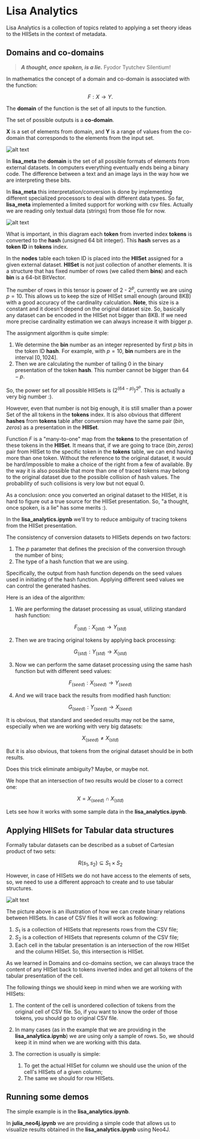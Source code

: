 # Lisa Analytics

Lisa Analytics is a collection of topics related to applying a set theory ideas to the HllSets in the context of metadata.

## Domains and co-domains

> ***A thought, once spoken, is a lie.*** Fyodor Tyutchev Silentium!

In mathematics the concept of a domain and co-domain is associated with the function:

 $$ F: X \to Y. $$

The **domain** of the function is the set of all inputs to the function.

The set of possible outputs is a **co-domain**.

**X** is a set of elements from domain, and **Y** is a range of values from the co-domain that corresponds to the elements from the input set.

![alt text](domain_codamain.png)

In **lisa_meta** the **domain** is the set of all possible formats of elements from external datasets. In computers everything eventually ends being a binary code. The difference between a text and an image lays in the way how we are interpreting these bits.

In **lisa_meta** this interpretation/conversion is done by implementing different specialized processors to deal with different data types. So far, **lisa_meta** implemented a limited support for working with csv files. Actually we are reading only textual data (strings) from those file for now.  

![alt text](lisa_meta_ingest.png)

What is important, in this diagram each **token** from inverted index **tokens** is converted to the **hash** (unsigned 64 bit integer). This **hash** serves as a **token ID** in **tokens** index.

In the **nodes** table each token ID is placed into the **HllSet** assigned for a given external dataset. **HllSet** is not just collection of another elements. It is a structure that has fixed number of rows (we called them **bins**) and each **bin** is a 64-bit BitVector.   

The number of rows in this tensor is power of 2 - $2^p$, currently we are using $p = 10$. This allows us to keep the size of HllSet small enough (around 8KB) with a good accuracy of the cardinality calculation. **Note**, this size is a constant and it doesn't depend on the original dataset size. So, basically any dataset can be encoded in the HllSet not bigger than 8KB. If we need more precise cardinality estimation we can always increase it with bigger $p$.

The assignment algorithm is quite simple:

 1. We determine the **bin** number as an integer represented by first $p$ bits in the token ID **hash**. For example, with $p = 10$, **bin** numbers are in the interval $\left[0, 1024\right]$.
 2. Then we are calculating the number of tailing $0$ in the binary presentation of the token **hash**. This number cannot be bigger than $64 - p$.

So, the power set for all possible HllSets is $(2^{(64 -p)})^{2^p}$. This is actually a very big number :).

However, even that number is not big enough, it is still smaller than a power Set of the all tokens in the **tokens** index. It is also obvious that different **hashes** from **tokens** table after conversion may have the same pair $(bin, zeros)$ as a presentation in the **HllSet**.

Function $F$ is a "many-to-one" map from the **tokens** to the presentation of these tokens in the **HllSet**. It means that, if we are going to trace $(bin, zeros)$ pair from HllSet to the specific token in the **tokens** table, we can end having more than one token. Without the reference to the original dataset, it would be hard/impossible to make a choice of the right from a few of available. By the way it is also possible that more than one of traced tokens may belong to the original dataset due to the possible collision of hash values. The probability of such collisions is very low but not equal $0$.

As a conclusion: once you converted an original dataset to the HllSet, it is hard to figure out a true source for the HllSet presentation. So, "a thought, once spoken, is a lie" has some merits :).

In the **lisa_analytics.ipynb** we'll try to reduce ambiguity of tracing tokens from the HllSet presentation.  

The consistency of conversion datasets to HllSets depends on two factors:

 1. The $p$ parameter that defines the precision of the conversion through the number of bins;
 2. The type of a hash function that we are using.

Specifically, the output from hash function depends on the seed values used in initiating of the hash function. Applying different seed values we can control the generated hashes.

Here is an idea of the algorithm:

 1. We are performing the dataset processing as usual, utilizing standard hash function:

$$F_{(std)}: X_{(std)} \to Y_{(std)}$$

 2. Then we are tracing original tokens by applying back processing:

$$G_{(std)}: Y_{(std)} \to X_{(std)}$$

 3. Now we can perform the same dataset processing using the same hash function but with different seed values:

$$F_{(seed)}: X_{(seed)} \to Y_{(seed)}$$

 4. And we will trace back the results from modified hash function:

$$G_{(seed)}: Y_{(seed)} \to X_{(seed)}$$

It is obvious, that standard and seeded results may not be the same, especially when we are working with very big datasets:

 $$X_{(seed)} \not= X_{(std)}$$

But it is also obvious, that tokens from the original dataset should be in both results.

Does this trick eliminate ambiguity? Maybe, or maybe not.

We hope that an intersection of two results would be closer to a correct one:

$$X = X_{(seed)} \cap X_{(std)}$$

Lets see how it works with some sample data in the **lisa_analytics.ipynb**.

## Applying HllSets for Tabular data structures

Formally tabular datasets can be described as a subset of Cartesian product of two sets:

$$ R(s_1, s_2) \subseteq S_1 \times S_2$$

However, in case of HllSets we do not have access to the elements of sets, so, we need to use a different approach to create and to use tabular structures.

![alt text](tabular.png)

The picture above is an illustration of how we can create binary relations between HllSets. In case of CSV files it will work as following:

1. $S_1$ is a collection of HllSets that represents rows from the CSV file;
2. $S_2$ is a collection of HllSets that represents column of the CSV file;
3. Each cell in the tabular presentation is an intersection of the row HllSet and the column HllSet. So, this intersection is HllSet.

As we learned in Domains and co-domains section, we can always trace the content of any HllSet back to tokens inverted index and get all tokens of the tabular presentation of the cell.

The following things we should keep in mind when we are working with HllSets:

1. The content of the cell is unordered collection of tokens from the original cell of CSV file. So, if you want to know the order of those tokens, you should go to original CSV file.
2. In many cases (as in the example that we are providing in the **lisa_analytica.ipynb**) we are using only a sample of rows. So, we should keep it in mind when we are working with this data.
3. The correction is usually is simple:

   1. To get the actual HllSet for column we should use the union of the cell's HllSets of a given column;
   2. The same we should for row HllSets.

## Running some demos

The simple example is in the **lisa_analytics.ipynb**.

In **julia_neo4j.ipynb** we are providing a simple code that allows us to visualize results obtained in the **lisa_analytics.ipynb** using Neo4J.

